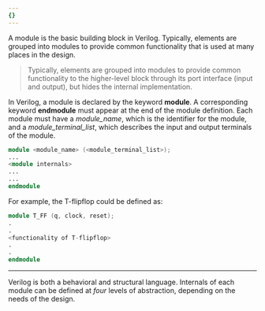 ```yaml
---
{}
---
```

A module is the basic building block in Verilog. Typically, elements are grouped into modules to provide common functionality that is used at many places in the design.

>Typically, elements are grouped into modules to provide common functionality to the higher-level block through its port interface (input and output), but hides the internal implementation.

In Verilog, a module is declared by the keyword **module**. A corresponding keyword **endmodule** must appear at the end of the module definition.
Each module must have a *module_name*, which is the identifier for the module, and a *module_terminal_list*, which describes the input and output terminals of the module.

```verilog
module <module_name> (<module_terminal_list>);
...
<module internals>
...
...
endmodule
```

For example, the T-flipflop could be defined as:

```verilog
module T_FF (q, clock, reset);
.
.
<functionality of T-flipflop>
.
.
endmodule
```

---
Verilog is both a behavioral and structural language. Internals of each module can be defined at *four* levels of abstraction, depending on the needs of the design.